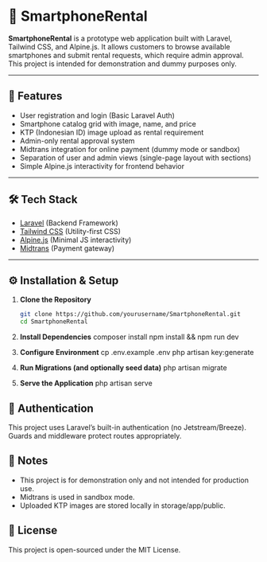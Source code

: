 # 📱 SmartphoneRental

**SmartphoneRental** is a prototype web application built with Laravel, Tailwind CSS, and Alpine.js. It allows customers to browse available smartphones and submit rental requests, which require admin approval. This project is intended for demonstration and dummy purposes only.

---

## 🚀 Features

- User registration and login (Basic Laravel Auth)
- Smartphone catalog grid with image, name, and price
- KTP (Indonesian ID) image upload as rental requirement
- Admin-only rental approval system
- Midtrans integration for online payment (dummy mode or sandbox)
- Separation of user and admin views (single-page layout with sections)
- Simple Alpine.js interactivity for frontend behavior

---

## 🛠️ Tech Stack

- [Laravel](https://laravel.com/) (Backend Framework)
- [Tailwind CSS](https://tailwindcss.com/) (Utility-first CSS)
- [Alpine.js](https://alpinejs.dev/) (Minimal JS interactivity)
- [Midtrans](https://midtrans.com/) (Payment gateway)

---

## ⚙️ Installation & Setup

1. **Clone the Repository**

   ```bash
   git clone https://github.com/yourusername/SmartphoneRental.git
   cd SmartphoneRental
   
2. **Install Dependencies**
   composer install
   npm install && npm run dev
   
3. **Configure Environment**
   cp .env.example .env
   php artisan key:generate
   
4. **Run Migrations (and optionally seed data)**
   php artisan migrate
   
5. **Serve the Application**
   php artisan serve

## 🔐 Authentication
This project uses Laravel’s built-in authentication (no Jetstream/Breeze). Guards and middleware protect routes appropriately.

## 📌 Notes
<ul>
    <li>This project is for demonstration only and not intended for production use.</li>
    <li>Midtrans is used in sandbox mode.</li>
    <li>Uploaded KTP images are stored locally in storage/app/public.</li>
</ul>

## 📃 License
This project is open-sourced under the MIT License.
